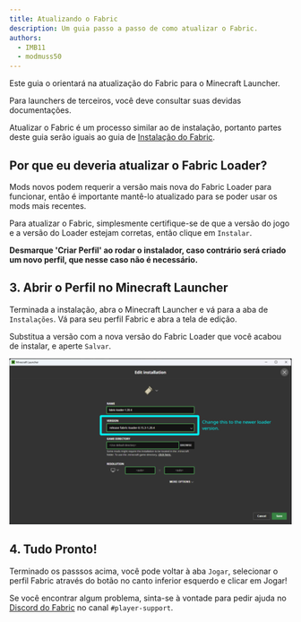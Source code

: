 ```yaml
---
title: Atualizando o Fabric
description: Um guia passo a passo de como atualizar o Fabric.
authors:
  - IMB11
  - modmuss50
---
```


Este guia o orientará na atualização do Fabric para o Minecraft Launcher.

Para launchers de terceiros, você deve consultar suas devidas documentações.

Atualizar o Fabric é um processo similar ao de instalação, portanto partes deste guia serão iguais ao guia de [Instalação do Fabric](./installing-fabric).

## Por que eu deveria atualizar o Fabric Loader?

Mods novos podem requerir a versão mais nova do Fabric Loader para funcionar, então é importante mantê-lo atualizado para se poder usar os mods mais recentes.

<!-- Include steps from installing guide, no need to repeat them. -->

<!--@include: ./installing-fabric.md{12,41}-->

Para atualizar o Fabric, simplesmente certifique-se de que a versão do jogo e a versão do Loader estejam corretas, então clique em `Instalar`.

**Desmarque 'Criar Perfil' ao rodar o instalador, caso contrário será criado um novo perfil, que nesse caso não é necessário.**

## 3. Abrir o Perfil no Minecraft Launcher

Terminada a instalação, abra o Minecraft Launcher e vá para a aba de `Instalações`. Vá para seu perfil Fabric e abra a tela de edição.

Substitua a versão com a nova versão do Fabric Loader que você acabou de instalar, e aperte `Salvar`.

![Atualizando a versão do Fabric Loader no Minecraft Launcher](/assets/players/updating-fabric.png)

## 4. Tudo Pronto!

Terminado os passsos acima, você pode voltar à aba `Jogar`, selecionar o perfil Fabric através do botão no canto inferior esquerdo e clicar em Jogar!

Se você encontrar algum problema, sinta-se à vontade para pedir ajuda no [Discord do Fabric](https://discord.gg/v6v4pMv) no canal `#player-support`.
